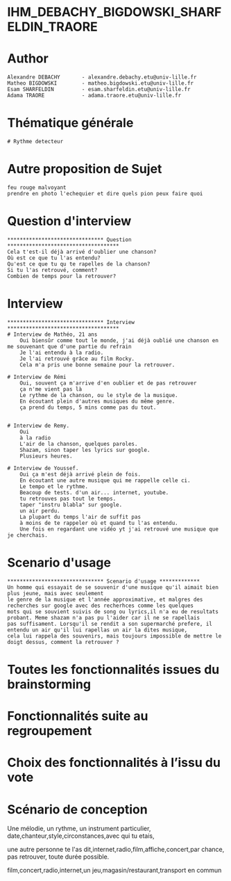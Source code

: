 # IHM_DEBACHY_BIGDOWSKI_SHARFELDIN_TRAORE

# Author 
    Alexandre DEBACHY       - alexandre.debachy.etu@univ-lille.fr
    Matheo BIGDOWSKI        - matheo.bigdowski.etu@univ-lille.fr
    Esam SHARFELDIN         - esam.sharfeldin.etu@univ-lille.fr
    Adama TRAORE            - adama.traore.etu@univ-lille.fr

# Thématique générale 
    # Rythme detecteur 

# Autre proposition de Sujet 
    feu rouge malvoyant
    prendre en photo l'echequier et dire quels pion peux faire quoi

# Question d'interview

    ******************************* Question ************************************
    Cela t'est-il déjà arrivé d'oublier une chanson?
    Où est ce que tu l'as entendu?
    Qu'est ce que tu qu te rapelles de la chanson?
    Si tu l'as retrouvé, comment?
    Combien de temps pour la retrouver?

# Interview

    ******************************* Interview  ************************************
    # Interview de Mathéo, 21 ans
        Oui biensûr comme tout le monde, j'ai déjà oublié une chanson en me souvenant que d'une partie du refrain
        Je l'ai entendu à la radio.
        Je l'ai retrouvé grâce au film Rocky.
        Cela m'a pris une bonne semaine pour la retrouver.

    # Interview de Rémi
        Oui, souvent ça m'arrive d'en oublier et de pas retrouver
        ça n'me vient pas là
        Le rythme de la chanson, ou le style de la musique.
        En écoutant plein d'autres musiques du même genre.
        ça prend du temps, 5 mins comme pas du tout.


    # Interview de Remy.
        Oui
        à la radio
        L'air de la chanson, quelques paroles.
        Shazam, sinon taper les lyrics sur google.
        Plusieurs heures.

    # Interview de Youssef.
        Oui ça m'est déjà arrivé plein de fois.
        En écoutant une autre musique qui me rappelle celle ci.
        Le tempo et le rythme.
        Beacoup de tests. d'un air... internet, youtube.
        tu retrouves pas tout le temps.
        taper "instru blabla" sur google.
        un air perdu.
        La plupart du temps l'air de suffit pas
        à moins de te rappeler où et quand tu l'as entendu.
        Une fois en regardant une vidéo yt j'ai retrouvé une musique que je cherchais.

# Scenario d'usage

    ******************************* Scenario d'usage *************
    Un homme qui essayait de se souvenir d'une musique qu'il aimait bien plus jeune, mais avec seulement 
    le genre de la musique et l'année approximative, et malgres des recherches sur google avec des recherhces comme les quelques 
    mots qui se souvient suivis de song ou lyrics,il n'a eu de resultats probant. Meme shazam n'a pas pu l'aider car il ne se rapellais 
    pas suffisament. Lorsqu'il se rendit a son supermarché prefere, il entendu un air qu'il lui rapellas un air la dites musique,
    cela lui rappela des souvenirs, mais toujours impossible de mettre le doigt dessus, comment la retrouver ?



# Toutes les fonctionnalités issues du brainstorming


# Fonctionnalités suite au regroupement


# Choix des fonctionnalités à l’issu du vote


# Scénario de conception


Une mélodie, un rythme, un instrument particulier, date,chanteur,style,circonstances,avec qui tu etais,

une autre personne te l'as dit,internet,radio,film,affiche,concert,par chance, pas retrouver,
toute durée possible.

film,concert,radio,internet,un jeu,magasin/restaurant,transport en commun
